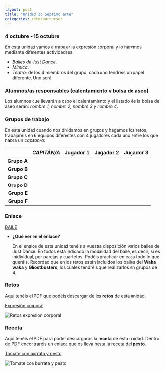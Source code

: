 ```yaml
---
layout: post
title: "Unidad 3: Séptimo arte"
categories: retosporcursos
---
```


### **4 octubre - 15 octubre**

En esta unidad vamos a trabajar la expresión corporal y lo haremos mediante diferentes actividadaes:
* *Bailes de Just Dance*.
* *Mímica*.
* *Teatro:* de los 4 miembros del grupo, cada uno tendréis un papel diferente. Uno será

### **Alumnos/as responsables (calentamiento y bolsa de aseo)**

Los alumnos que llevarán a cabo el calentamiento y el listado de la bolsa de aseo serán: *nombre 1, nombre 2, nombre 3 y nombre 4*.

### **Grupos de trabajo**

En esta unidad cuando nos dividamos en grupos y hagamos los retos, trabajaréis en 6 equipos diferentes con 4 jugadores cada uno entre los que habrá un *capitán/a*:

|      |*CAPITÁN/A*|Jugador 1|Jugador 2|Jugador 3|
|-----:|-----:|-----:|-----:|-----:|
|**Grupo A**|      |      |      |      |
|**Grupo B**|      |      |      |      |
|**Grupo C**|      |      |      |      |
|**Grupo D**|      |      |      |      |
|**Grupo E**|      |      |      |      |
|**Grupo F**|      |      |      |      |

### **Enlace**

[BAILE](https://danieledufis.github.io/baile/baile)

* **¿Qué ver en el enlace?**

  En el enalce de esta unidad tenéis a vuestra disposición varios bailes de Just Dance. En todos está indicado la modalidad del baile, es decir, si es inidividual, por   parejas y cuartetos. Podéis practicar en casa todo lo que queráis. Recordad que en los retos están incluidos los bailes del **Waka waka** y **Ghostbusters**, los       cuales tendréis que realizarlos en grupos de 4.

### **Retos** 

Aquí tenéis el PDF que podéis descargar de los **retos** de esta unidad.

[Expresión corporal](https://danieledufis.github.io/pdfs/Expresi%C3%B3n-corporal-retos-4.pdf)

![Retos expresión corporal](https://danieledufis.github.io/images_text/Expresi%C3%B3n-corporal-retos-4_page-0001.jpg)

### **Receta** 

Aquí tenéis el PDF para poder descargaros la **receta** de esta unidad. Dentro de PDF encontraréis un enlace que os lleva hasta la receta del **pesto**.

[Tomate con burrata y pesto](https://danieledufis.github.io/pdfs/Receta-Tomate%20Rosa%20con%20Pesto%20y%20Burrata.pdf)

![Tomate con burrata y pesto](https://danieledufis.github.io/images_text/Receta-Tomate%20Rosa%20con%20Pesto%20y%20Burrata_page-0001.jpg)


[Expresión corporal]:../../pdfs/Expresi%C3%B3n-corporal-retos-4.pdf
[Tomate con burrata y pesto]:../../pdfs/Receta-Tomate%20Rosa%20con%20Pesto%20y%20Burrata.pdf
